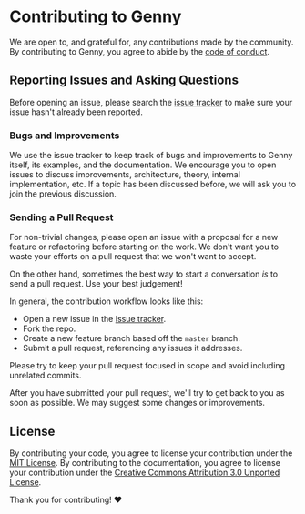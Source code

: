 # Contributing to Genny

We are open to, and grateful for, any contributions made by the community. By contributing to Genny, you agree to abide by the [code of conduct](/CODE_OF_CONDUCT.md).

## Reporting Issues and Asking Questions

Before opening an issue, please search the [issue tracker](https://github.com/simpleweb/generator-react-native/issues) to make sure your issue hasn't already been reported.

### Bugs and Improvements

We use the issue tracker to keep track of bugs and improvements to Genny itself, its examples, and the documentation. We encourage you to open issues to discuss improvements, architecture, theory, internal implementation, etc. If a topic has been discussed before, we will ask you to join the previous discussion.

### Sending a Pull Request

For non-trivial changes, please open an issue with a proposal for a new feature or refactoring before starting on the work. We don't want you to waste your efforts on a pull request that we won't want to accept.

On the other hand, sometimes the best way to start a conversation _is_ to send a pull request. Use your best judgement!

In general, the contribution workflow looks like this:

- Open a new issue in the [Issue tracker](https://github.com/simpleweb/generator-react-native/issues).
- Fork the repo.
- Create a new feature branch based off the `master` branch.
- Submit a pull request, referencing any issues it addresses.

Please try to keep your pull request focused in scope and avoid including unrelated commits.

After you have submitted your pull request, we'll try to get back to you as soon as possible. We may suggest some changes or improvements.

## License

By contributing your code, you agree to license your contribution under the [MIT License](LICENSE).
By contributing to the documentation, you agree to license your contribution under the [Creative Commons Attribution 3.0 Unported License](LICENSE).


Thank you for contributing! ❤
